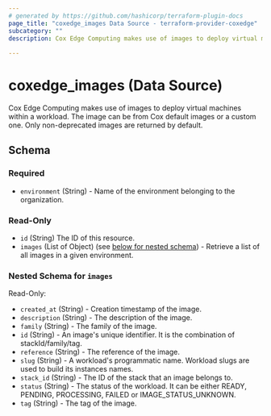 ```yaml
---
# generated by https://github.com/hashicorp/terraform-plugin-docs
page_title: "coxedge_images Data Source - terraform-provider-coxedge"
subcategory: ""
description: Cox Edge Computing makes use of images to deploy virtual machines within a workload. The image can be from Cox default images or a custom one. Only non-deprecated images are returned by default.
  
---
```


# coxedge_images (Data Source)
Cox Edge Computing makes use of images to deploy virtual machines within a workload. The image can be from Cox default images or a custom one. Only non-deprecated images are returned by default.


<!-- schema generated by tfplugindocs -->
## Schema

### Required

- `environment` (String) - Name of the environment belonging to the organization.

### Read-Only

- `id` (String) The ID of this resource.
- `images` (List of Object) (see [below for nested schema](#nestedatt--images)) - Retrieve a list of all images in a given environment.

<a id="nestedatt--images"></a>
### Nested Schema for `images`

Read-Only:

- `created_at` (String) - Creation timestamp of the image.
- `description` (String) - The description of the image.
- `family` (String) - The family of the image.
- `id` (String) - An image's unique identifier. It is the combination of stackId/family/tag.
- `reference` (String) - The reference of the image.
- `slug` (String) - A workload's programmatic name. Workload slugs are used to build its instances names.
- `stack_id` (String) - The ID of the stack that an image belongs to.
- `status` (String) - The status of the workload. It can be either READY, PENDING, PROCESSING, FAILED or IMAGE_STATUS_UNKNOWN.
- `tag` (String) - The tag of the image.



